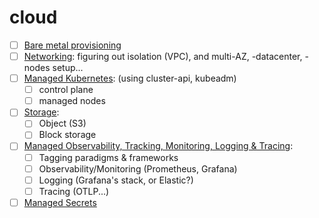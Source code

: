 # cloud

- [ ] [Bare metal provisioning](bare-metal-provisioning.md)
- [ ] [Networking](networking.md): figuring out isolation (VPC), and multi-AZ, -datacenter, -nodes setup...
- [ ] [Managed Kubernetes](managed-kubernetes.md): (using cluster-api, kubeadm)
    - [ ] control plane
    - [ ] managed nodes
- [ ] [Storage](storage.md):
    - [ ] Object (S3)
    - [ ] Block storage
- [ ] [Managed Observability, Tracking, Monitoring, Logging & Tracing](managed-tracking.md):
    - [ ] Tagging paradigms & frameworks
    - [ ] Observability/Monitoring (Prometheus, Grafana)
    - [ ] Logging (Grafana's stack, or Elastic?)
    - [ ] Tracing (OTLP...)
- [ ] [Managed Secrets](managed-secret.md)